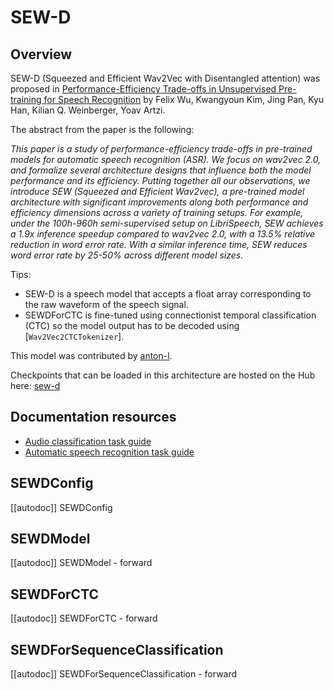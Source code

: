 <!--Copyright 2021 The HuggingFace Team. All rights reserved.

Licensed under the Apache License, Version 2.0 (the "License"); you may not use this file except in compliance with
the License. You may obtain a copy of the License at

http://www.apache.org/licenses/LICENSE-2.0

Unless required by applicable law or agreed to in writing, software distributed under the License is distributed on
an "AS IS" BASIS, WITHOUT WARRANTIES OR CONDITIONS OF ANY KIND, either express or implied. See the License for the
specific language governing permissions and limitations under the License.

⚠️ Note that this file is in Markdown but contain specific syntax for our doc-builder (similar to MDX) that may not be
rendered properly in your Markdown viewer.

-->

# SEW-D

## Overview

SEW-D (Squeezed and Efficient Wav2Vec with Disentangled attention) was proposed in [Performance-Efficiency Trade-offs
in Unsupervised Pre-training for Speech Recognition](https://arxiv.org/abs/2109.06870) by Felix Wu, Kwangyoun Kim,
Jing Pan, Kyu Han, Kilian Q. Weinberger, Yoav Artzi.

The abstract from the paper is the following:

*This paper is a study of performance-efficiency trade-offs in pre-trained models for automatic speech recognition
(ASR). We focus on wav2vec 2.0, and formalize several architecture designs that influence both the model performance
and its efficiency. Putting together all our observations, we introduce SEW (Squeezed and Efficient Wav2vec), a
pre-trained model architecture with significant improvements along both performance and efficiency dimensions across a
variety of training setups. For example, under the 100h-960h semi-supervised setup on LibriSpeech, SEW achieves a 1.9x
inference speedup compared to wav2vec 2.0, with a 13.5% relative reduction in word error rate. With a similar inference
time, SEW reduces word error rate by 25-50% across different model sizes.*

Tips:

- SEW-D is a speech model that accepts a float array corresponding to the raw waveform of the speech signal.
- SEWDForCTC is fine-tuned using connectionist temporal classification (CTC) so the model output has to be decoded
  using [`Wav2Vec2CTCTokenizer`].

This model was contributed by [anton-l](https://huggingface.co/anton-l).

Checkpoints that can be loaded in this architecture are hosted on the Hub here: [sew-d](https://huggingface.co/models?other=sew-d)

## Documentation resources

- [Audio classification task guide](../tasks/audio_classification)
- [Automatic speech recognition task guide](../tasks/asr)

## SEWDConfig

[[autodoc]] SEWDConfig

## SEWDModel

[[autodoc]] SEWDModel
    - forward

## SEWDForCTC

[[autodoc]] SEWDForCTC
    - forward

## SEWDForSequenceClassification

[[autodoc]] SEWDForSequenceClassification
    - forward
